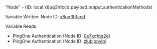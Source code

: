 "Node" - (ID: local.x8uq3h1ccd.payload.output.authenticationMethods)

Variable Written:
Node ID: [x8uq3h1ccd](../nodes/x8uq3h1ccd.md)

Variable Reads:
* PingOne Authentication (Node ID: [0e7xqfqq2e](../nodes/0e7xqfqq2e.md))
* PingOne Authentication (Node ID: [zlublpnvlp](../nodes/zlublpnvlp.md))
